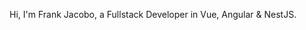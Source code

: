Hi, I'm Frank Jacobo, a Fullstack Developer in Vue, Angular & NestJS.
<!---
frankejacobos/frankejacobos is a ✨ special ✨ repository because its `README.md` (this file) appears on your GitHub profile.
You can click the Preview link to take a look at your changes.
--->
